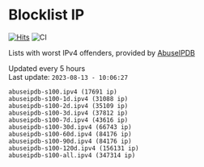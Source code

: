 # Blocklist IP

[![Hits](https://hits.seeyoufarm.com/api/count/incr/badge.svg?url=https%3A%2F%2Fgithub.com%2Fborestad%2Fblocklist-ip%2F&count_bg=%2379C83D&title_bg=%23555555&icon=&icon_color=%23E7E7E7&title=hits&edge_flat=false)](https://hits.seeyoufarm.com)  ![CI](https://img.shields.io/github/workflow/status/borestad/blocklist-ip/CI?style=flat-square)

Lists with worst IPv4 offenders, provided by [AbuseIPDB](https://www.abuseipdb.com/)

<!-- FOOTER-PLACEHOLDER -->
Updated every 5 hours<br>
Last update: `2023-08-13 - 10:06:27`
```
abuseipdb-s100.ipv4 (17691 ip)
abuseipdb-s100-1d.ipv4 (31088 ip)
abuseipdb-s100-2d.ipv4 (35109 ip)
abuseipdb-s100-3d.ipv4 (37812 ip)
abuseipdb-s100-7d.ipv4 (43616 ip)
abuseipdb-s100-30d.ipv4 (66743 ip)
abuseipdb-s100-60d.ipv4 (84176 ip)
abuseipdb-s100-90d.ipv4 (84176 ip)
abuseipdb-s100-120d.ipv4 (156131 ip)
abuseipdb-s100-all.ipv4 (347314 ip)
```
